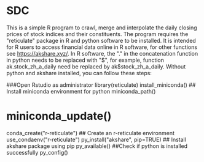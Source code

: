 # SDC
This is a simple R program to crawl, merge and interpolate the daily closing prices of stock indices and their constituents. 
The program requires the "reticulate" package in R and python software to be installed. 
It is intended for R users to access financial data online in R software, for other functions see https://akshare.xyz/.
In R software, the "." in the concatenation function in python needs to be replaced with "$", for example, function ak.stock_zh_a_daily need be replaced by ak$stock_zh_a_daily. Without python and akshare installed, you can follow these steps:

###Open Rstudio as administrator
library(reticulate) 
install_miniconda() ## Install miniconda environment for python
miniconda_path()   
# miniconda_update()
conda_create("r-reticulate") ## Create an r-reticulate environment
use_condaenv("r-reticulate")
py_install("akshare", pip=TRUE) ## Install akshare package using pip
py_available()  ##Check if python is installed successfully
py_config()


